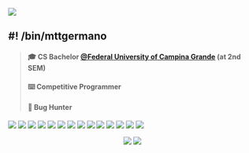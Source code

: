 <!-- Header -->
<img src="https://i.pinimg.com/originals/ef/08/d1/ef08d117f320d1e142f79c4413e0a2bf.gif"></img>


<!-- Body -->
## #! /bin/mttgermano
> #### 🎓 CS Bachelor [@Federal University of Campina Grande](https://portal.ufcg.edu.br/) (at 2nd SEM)
> #### ⌨️ Competitive Programmer															
> #### 🐛 Bug Hunter																


<a href="https://archlinux.org/"><img src="https://img.shields.io/badge/Arch_Linux-1793D1?style=for-the-badge&logo=arch-linux&logoColor=white"></img></a>
<a href="https://www.lua.org/docs.html"><img src="https://img.shields.io/badge/Lua-2C2D72?style=for-the-badge&logo=lua&logoColor=white"></img></a>
<a href="https://cplusplus.com/"><img src="https://img.shields.io/badge/C%2B%2B-00599C?style=for-the-badge&logo=c%2B%2B&logoColor=white"></img></a>
<a href="https://docs.python.org/3/"><img src="https://img.shields.io/badge/Python-3776AB?style=for-the-badge&logo=python&logoColor=white"></img></a>
<a href="https://docs.arduino.cc/"><img src="https://img.shields.io/badge/Arduino-00979D?style=for-the-badge&logo=Arduino&logoColor=white"></img></a>
<a href="https://github.com/tmux/tmux/wiki"><img src="https://img.shields.io/badge/tmux-1BB91F?style=for-the-badge&logo=tmux&logoColor=white"></img></a>
<a href="https://neovim.io/doc/"><img src="https://img.shields.io/badge/NeoVim-%2357A143.svg?&style=for-the-badge&logo=neovim&logoColor=white"></img></a>
<a href="https://www.figma.com/"><img src="https://img.shields.io/badge/Figma-F24E1E?style=for-the-badge&logo=figma&logoColor=white"></img></a>
<a href="https://www.gnu.org/software/bash/manual/bash.html"><img src="https://img.shields.io/badge/Shell_Script-121011?style=for-the-badge&logo=gnu-bash&logoColor=white"></img></a>
<a href="https://doc.rust-lang.org/book/"><img src="https://img.shields.io/badge/Rust-000000?style=for-the-badge&logo=rust&logoColor=white"></img></a>
<a href="https://codeforces.com/"><img src="https://img.shields.io/badge/CodeForces-385597?style=for-the-badge&logo=codeforces&logoColor=white"></img></a>
<a href="https://atcoder.jp/"><img src="https://img.shields.io/badge/AtCoder-white?style=for-the-badge&logo=Ferrari&logoColor=black"></img></a>
<a href="https://leetcode.com/problemset/all/"><img src="https://img.shields.io/badge/-LeetCode-FFA116?style=for-the-badge&logo=LeetCode&logoColor=black"></img></a>
<a href="https://cses.fi/"><img src="https://img.shields.io/badge/CSES-ff5555?style=for-the-badge&logo=c&logoColor=white"></img></a>


<!-- Footer -->
<p align="center">
	<a href="mailto:mttgermano@proton.me"><img src="https://img.shields.io/badge/ProtonMail-8B89CC?style=for-the-badge&logo=protonmail&logoColor=white"></img></a>
	<a href="https://www.linkedin.com/in/mttgermano/"><img src="https://img.shields.io/badge/LinkedIn-0077B5?style=for-the-badge&logo=linkedin&logoColor=white"></img></a>
</p>


<!--
![]()
<img src="https://i.pinimg.com/originals/64/e2/41/64e241ec861140b34fcdde07c12a1279.gif"> </img>
![image](https://user-images.githubusercontent.com/109299725/230250351-eb5e4f98-5865-4ab4-81d4-3f12a4c73ee0.png)
-->

